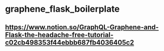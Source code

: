# graphene_flask_boilerplate

## https://www.notion.so/GraphQL-Graphene-and-Flask-the-headache-free-tutorial-c02cb498353f44ebbb687fb4036405c2
